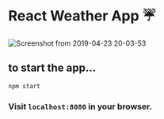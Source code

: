 # React Weather App :umbrella:

![Screenshot from 2019-04-23 20-03-53](https://user-images.githubusercontent.com/26323783/56609685-9c05b480-6605-11e9-93d3-7ceccde52715.png)



## to start the app...
```bash
npm start
```

### Visit `localhost:8080` in your browser.
